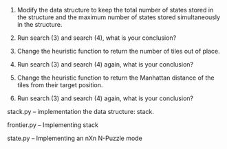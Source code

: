 1.	Modify the data structure to keep the total number of states stored in the structure and the maximum number of states stored simultaneously in the structure.

2.	Run search (3) and search (4), what is your conclusion?

3.	Change the heuristic function to return the number of tiles out of place.


4.	Run search (3) and search (4) again, what is your conclusion?

5.	Change the heuristic function to return the Manhattan distance of the tiles from their target position.


6.	Run search (3) and search (4) again, what is your conclusion?

stack.py – implementation the data structure: stack.

frontier.py – Implementing stack

state.py – Implementing an nXn N-Puzzle mode
